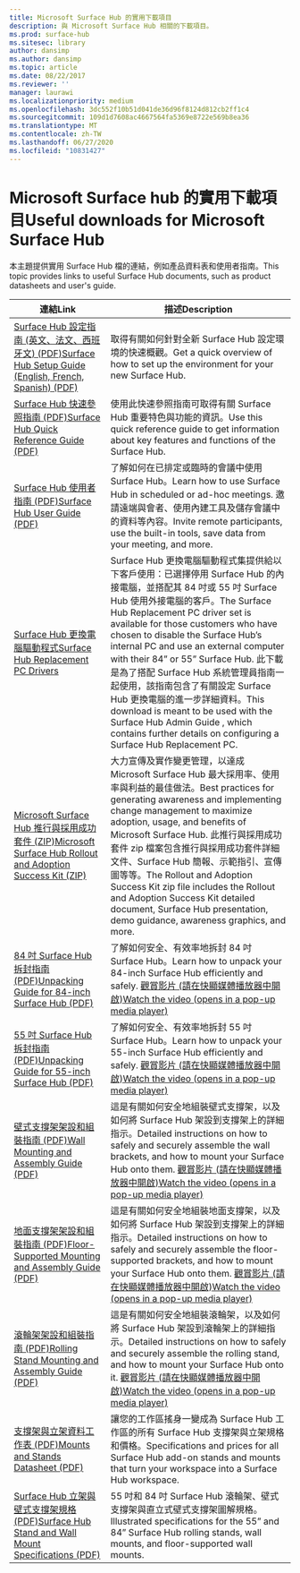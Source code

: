 ```yaml
---
title: Microsoft Surface Hub 的實用下載項目
description: 與 Microsoft Surface Hub 相關的下載項目。
ms.prod: surface-hub
ms.sitesec: library
author: dansimp
ms.author: dansimp
ms.topic: article
ms.date: 08/22/2017
ms.reviewer: ''
manager: laurawi
ms.localizationpriority: medium
ms.openlocfilehash: 3dc552f10b51d041de36d96f8124d812cb2ff1c4
ms.sourcegitcommit: 109d1d7608ac4667564fa5369e8722e569b8ea36
ms.translationtype: MT
ms.contentlocale: zh-TW
ms.lasthandoff: 06/27/2020
ms.locfileid: "10831427"
---
```

# <span data-ttu-id="535e2-103">Microsoft Surface hub 的實用下載項目</span><span class="sxs-lookup"><span data-stu-id="535e2-103">Useful downloads for Microsoft Surface Hub</span></span>

<span data-ttu-id="535e2-104">本主題提供實用 Surface Hub 檔的連結，例如產品資料表和使用者指南。</span><span class="sxs-lookup"><span data-stu-id="535e2-104">This topic provides links to useful Surface Hub documents, such as product datasheets and user's guide.</span></span>

| <span data-ttu-id="535e2-105">連結</span><span class="sxs-lookup"><span data-stu-id="535e2-105">Link</span></span> | <span data-ttu-id="535e2-106">描述</span><span class="sxs-lookup"><span data-stu-id="535e2-106">Description</span></span> |
| --- | --- |
| [<span data-ttu-id="535e2-107">Surface Hub 設定指南 (英文、法文、西班牙文) (PDF)</span><span class="sxs-lookup"><span data-stu-id="535e2-107">Surface Hub Setup Guide (English, French, Spanish) (PDF)</span></span>](https://download.microsoft.com/download/0/1/6/016363A4-8602-4F01-8281-9BE5C814DC78/Setup-Guide_EN-FR-SP.pdf) | <span data-ttu-id="535e2-108">取得有關如何針對全新 Surface Hub 設定環境的快速概觀。</span><span class="sxs-lookup"><span data-stu-id="535e2-108">Get a quick overview of how to set up the environment for your new Surface Hub.</span></span> |
| [<span data-ttu-id="535e2-109">Surface Hub 快速參照指南 (PDF)</span><span class="sxs-lookup"><span data-stu-id="535e2-109">Surface Hub Quick Reference Guide (PDF)</span></span>](https://download.microsoft.com/download/9/E/E/9EE660F8-3FC6-4909-969E-89EA648F06DB/Surface%20Hub%20Quick%20Reference%20Guide_en-us.pdf)  | <span data-ttu-id="535e2-110">使用此快速參照指南可取得有關 Surface Hub 重要特色與功能的資訊。</span><span class="sxs-lookup"><span data-stu-id="535e2-110">Use this quick reference guide to get information about key features and functions of the Surface Hub.</span></span> |
| [<span data-ttu-id="535e2-111">Surface Hub 使用者指南 (PDF)</span><span class="sxs-lookup"><span data-stu-id="535e2-111">Surface Hub User Guide (PDF)</span></span>](https://download.microsoft.com/download/3/6/B/36B6331E-0C63-4E71-A05D-EE88D05081F8/surface-hub-user-guide-en-us.pdf) | <span data-ttu-id="535e2-112">了解如何在已排定或臨時的會議中使用 Surface Hub。</span><span class="sxs-lookup"><span data-stu-id="535e2-112">Learn how to use Surface Hub in scheduled or ad-hoc meetings.</span></span> <span data-ttu-id="535e2-113">邀請遠端與會者、使用內建工具及儲存會議中的資料等內容。</span><span class="sxs-lookup"><span data-stu-id="535e2-113">Invite remote participants, use the built-in tools, save data from your meeting, and more.</span></span> |
| [<span data-ttu-id="535e2-114">Surface Hub 更換電腦驅動程式</span><span class="sxs-lookup"><span data-stu-id="535e2-114">Surface Hub Replacement PC Drivers</span></span>](https://www.microsoft.com/download/details.aspx?id=52210) | <span data-ttu-id="535e2-115">Surface Hub 更換電腦驅動程式集提供給以下客戶使用：已選擇停用 Surface Hub 的內接電腦，並搭配其 84 吋或 55 吋 Surface Hub 使用外接電腦的客戶。</span><span class="sxs-lookup"><span data-stu-id="535e2-115">The Surface Hub Replacement PC driver set is available for those customers who have chosen to disable the Surface Hub’s internal PC and use an external computer with their 84” or 55” Surface Hub.</span></span> <span data-ttu-id="535e2-116">此下載是為了搭配 Surface Hub 系統管理員指南一起使用，該指南包含了有關設定 Surface Hub 更換電腦的進一步詳細資料。</span><span class="sxs-lookup"><span data-stu-id="535e2-116">This download is meant to be used with the Surface Hub Admin Guide , which contains further details on configuring a Surface Hub Replacement PC.</span></span>  |
| [<span data-ttu-id="535e2-117">Microsoft Surface Hub 推行與採用成功套件 (ZIP)</span><span class="sxs-lookup"><span data-stu-id="535e2-117">Microsoft Surface Hub Rollout and Adoption Success Kit (ZIP)</span></span>](https://download.microsoft.com/download/F/A/3/FA3ADEA4-4966-456B-8BDE-0A594FD52C6C/Surface_Hub_Adoption_Kit_Final_0519.pdf) | <span data-ttu-id="535e2-118">大力宣傳及實作變更管理，以達成 Microsoft Surface Hub 最大採用率、使用率與利益的最佳做法。</span><span class="sxs-lookup"><span data-stu-id="535e2-118">Best practices for generating awareness and implementing change management to maximize adoption, usage, and benefits of Microsoft Surface Hub.</span></span> <span data-ttu-id="535e2-119">此推行與採用成功套件 zip 檔案包含推行與採用成功套件詳細文件、Surface Hub 簡報、示範指引、宣傳圖等等。</span><span class="sxs-lookup"><span data-stu-id="535e2-119">The Rollout and Adoption Success Kit zip file includes the Rollout and Adoption Success Kit detailed document, Surface Hub presentation, demo guidance, awareness graphics, and more.</span></span> |
| [<span data-ttu-id="535e2-120">84 吋 Surface Hub 拆封指南 (PDF)</span><span class="sxs-lookup"><span data-stu-id="535e2-120">Unpacking Guide for 84-inch Surface Hub (PDF)</span></span>](https://download.microsoft.com/download/5/2/B/52B4007E-D8C8-4EED-ACA9-FEEF93F6055C/84_Unpacking_Guide_English_French-Spanish.pdf) | <span data-ttu-id="535e2-121">了解如何安全、有效率地拆封 84 吋 Surface Hub。</span><span class="sxs-lookup"><span data-stu-id="535e2-121">Learn how to unpack your 84-inch Surface Hub efficiently and safely.</span></span> [<span data-ttu-id="535e2-122">觀賞影片 (請在快顯媒體播放器中開啟)</span><span class="sxs-lookup"><span data-stu-id="535e2-122">Watch the video (opens in a pop-up media player)</span></span>](http://compass.xbox.com/assets/75/2b/752b73dc-6e9d-4692-8ba1-0f9fc03bff6b.mov?n=04.07.16_installation_video_03_unpacking_84.mov) |
| [<span data-ttu-id="535e2-123">55 吋 Surface Hub 拆封指南 (PDF)</span><span class="sxs-lookup"><span data-stu-id="535e2-123">Unpacking Guide for 55-inch Surface Hub (PDF)</span></span>](https://download.microsoft.com/download/2/E/7/2E7616A2-F936-4512-8052-1E2D92DFD070/55_Unpacking_Guide_English-French-Spanish.PDF) | <span data-ttu-id="535e2-124">了解如何安全、有效率地拆封 55 吋 Surface Hub。</span><span class="sxs-lookup"><span data-stu-id="535e2-124">Learn how to unpack your 55-inch Surface Hub efficiently and safely.</span></span> [<span data-ttu-id="535e2-125">觀賞影片 (請在快顯媒體播放器中開啟)</span><span class="sxs-lookup"><span data-stu-id="535e2-125">Watch the video (opens in a pop-up media player)</span></span>](http://compass.xbox.com/assets/a9/d6/a9d6b4d7-d33f-4e8b-be92-28f7fc2c06d7.mov?n=04.07.16_installation_video_02_unpacking_55.mov) |
| [<span data-ttu-id="535e2-126">壁式支撐架架設和組裝指南 (PDF)</span><span class="sxs-lookup"><span data-stu-id="535e2-126">Wall Mounting and Assembly Guide (PDF)</span></span>](https://download.microsoft.com/download/7/0/2/702485E3-B55E-4DE8-B5DD-3B56F90DCF5D/SH-Guide_WACG_Wall_Mounts_EN-FR-ES-NL-DE-IT-PT-AR-DA-FI-NO-SV.pdf) | <span data-ttu-id="535e2-127">這是有關如何安全地組裝壁式支撐架，以及如何將 Surface Hub 架設到支撐架上的詳細指示。</span><span class="sxs-lookup"><span data-stu-id="535e2-127">Detailed instructions on how to safely and securely assemble the wall brackets, and how to mount your Surface Hub onto them.</span></span> [<span data-ttu-id="535e2-128">觀賞影片 (請在快顯媒體播放器中開啟)</span><span class="sxs-lookup"><span data-stu-id="535e2-128">Watch the video (opens in a pop-up media player)</span></span>](http://compass.xbox.com/assets/bf/4d/bf4d6f06-370c-45ee-88e6-c409873914e8.mov?n=04.07.16_installation_video_05_wall_mount.mov) |
| [<span data-ttu-id="535e2-129">地面支撐架架設和組裝指南 (PDF)</span><span class="sxs-lookup"><span data-stu-id="535e2-129">Floor-Supported Mounting and Assembly Guide (PDF)</span></span>](https://download.microsoft.com/download/7/0/2/702485E3-B55E-4DE8-B5DD-3B56F90DCF5D/SH-Guide_WACG_Floor_Support_Mount_EN-FR-ES-NL-DE-IT-AR-DA-FI-NO-SV.pdf) | <span data-ttu-id="535e2-130">這是有關如何安全地組裝地面支撐架，以及如何將 Surface Hub 架設到支撐架上的詳細指示。</span><span class="sxs-lookup"><span data-stu-id="535e2-130">Detailed instructions on how to safely and securely assemble the floor-supported brackets, and how to mount your Surface Hub onto them.</span></span> [<span data-ttu-id="535e2-131">觀賞影片 (請在快顯媒體播放器中開啟)</span><span class="sxs-lookup"><span data-stu-id="535e2-131">Watch the video (opens in a pop-up media player)</span></span>](http://compass.xbox.com/assets/ed/de/edde468a-e1d4-4ce8-8b61-c4527dd25c81.mov?n=04.07.16_installation_video_06_floor_support_mount.mov) |
| [<span data-ttu-id="535e2-132">滾輪架架設和組裝指南 (PDF)</span><span class="sxs-lookup"><span data-stu-id="535e2-132">Rolling Stand Mounting and Assembly Guide (PDF)</span></span>](https://download.microsoft.com/download/7/0/2/702485E3-B55E-4DE8-B5DD-3B56F90DCF5D/SH-Guide_WACG_Rolling_Stands_EN-FR-ES-NL-DE-IT-AR-DA-FI-NO-SV.pdf) | <span data-ttu-id="535e2-133">這是有關如何安全地組裝滾輪架，以及如何將 Surface Hub 架設到滾輪架上的詳細指示。</span><span class="sxs-lookup"><span data-stu-id="535e2-133">Detailed instructions on how to safely and securely assemble the rolling stand, and how to mount your Surface Hub onto it.</span></span> [<span data-ttu-id="535e2-134">觀賞影片 (請在快顯媒體播放器中開啟)</span><span class="sxs-lookup"><span data-stu-id="535e2-134">Watch the video (opens in a pop-up media player)</span></span>](http://compass.xbox.com/assets/1f/94/1f949613-3e4a-41e3-ad60-fe8aa7134115.mov?n=04.07.16_installation_video_04_rolling_stand_mount.mov) |
| [<span data-ttu-id="535e2-135">支撐架與立架資料工作表 (PDF)</span><span class="sxs-lookup"><span data-stu-id="535e2-135">Mounts and Stands Datasheet (PDF)</span></span>](https://download.microsoft.com/download/5/0/1/501F98D9-1BCC-4448-A1DB-47056CEE33B6/20160711_Surface_Hub_Mounts_and_Stands_Datasheet.pdf) | <span data-ttu-id="535e2-136">讓您的工作區搖身一變成為 Surface Hub 工作區的所有 Surface Hub 支撐架與立架規格和價格。</span><span class="sxs-lookup"><span data-stu-id="535e2-136">Specifications and prices for all Surface Hub add-on stands and mounts that turn your workspace into a Surface Hub workspace.</span></span> |
| [<span data-ttu-id="535e2-137">Surface Hub 立架與壁式支撐架規格 (PDF)</span><span class="sxs-lookup"><span data-stu-id="535e2-137">Surface Hub Stand and Wall Mount Specifications (PDF)</span></span>](https://download.microsoft.com/download/7/A/7/7A75BD0F-5A46-4BCE-B313-A80E47AEB581/20160720_Combined_Stand_Wall_Mount_Drawings.pdf) | <span data-ttu-id="535e2-138">55 吋和 84 吋 Surface Hub 滾輪架、壁式支撐架與直立式壁式支撐架圖解規格。</span><span class="sxs-lookup"><span data-stu-id="535e2-138">Illustrated specifications for the 55” and 84” Surface Hub rolling stands, wall mounts, and floor-supported wall mounts.</span></span> |




